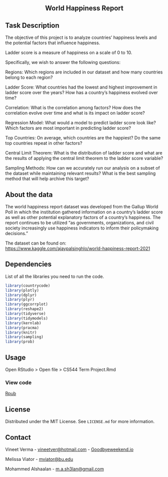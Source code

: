 <h2 align="center">World Happiness Report</h2>


## Task Description

The objective of this project is to analyze countries’ happiness levels and the potential factors that influence happiness.

Ladder score is a measure of happiness on a scale of 0 to 10.

Specifically, we wish to answer the following questions:

Regions: Which regions are included in our dataset and how many countries belong to each region?

Ladder Score: What countries had the lowest and highest improvement in ladder score over the years? How has a country’s happiness evolved over time?

Correlation: What is the correlation among factors? How does the correlation evolve over time and what is its impact on ladder score?

Regression Model: What would a model to predict ladder score look like? Which factors are most important in predicting ladder score?

Top Countries: On average, which countries are the happiest? Do the same top countries repeat in other factors?

Central Limit Theorem: What is the distribution of ladder score and what are the results of applying the central limit theorem to the ladder score variable?

Sampling Methods: How can we accurately run our analysis on a subset of the dataset while maintaining relevant results? What is the best sampling method that will help archive this target?


## About the data

The world happiness report dataset was developed from the Gallup World Poll in which the institution gathered information on a country’s ladder score as well as other potential explanatory factors of a country’s happiness. The report continues to be utilized “as governments, organizations, and civil society increasingly use happiness indicators to inform their policymaking decisions.”

The dataset can be found on: https://www.kaggle.com/ajaypalsinghlo/world-happiness-report-2021

## Dependencies

List of all the libraries you need to run the code.

  ```r
  library(countrycode)
library(plotly)
library(dplyr)
library(plyr)
library(ggcorrplot)
library(reshape2)
library(tidyverse)
library(tidymodels)
library(kernlab)
library(pracma)
library(knitr)
library(sampling)
library(prob)
  ```

## Usage

Open RStudio > Open file > CS544 Term Project.Rmd

### View code

[Rpub](https://rpubs.com/vineetver/864822)

## License

Distributed under the MIT License. See `LICENSE.md` for more information.


## Contact

Vineet Verma - vineetver@hotmail.com - [Goodbyeweekend.io](https://www.goodbyeweekend.io/)

Melissa Viator - mviator@bu.edu

Mohammed Alshaalan - m.a.sh3lan@gmail.com
